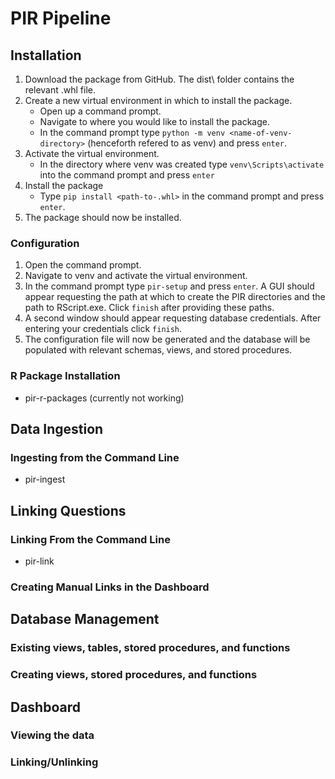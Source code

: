 # PIR Pipeline

## Installation

1. Download the package from GitHub. The dist\ folder contains the relevant .whl file.
2. Create a new virtual environment in which to install the package.
    - Open up a command prompt.
    - Navigate to where you would like to install the package.
    - In the command prompt type `python -m venv <name-of-venv-directory>` (henceforth refered to as venv) and press `enter`.
3. Activate the virtual environment.
    - In the directory where venv was created type `venv\Scripts\activate` into the command prompt and press `enter`
4. Install the package
    - Type `pip install <path-to-.whl>` in the command prompt and press `enter`.
5. The package should now be installed.

### Configuration

1. Open the command prompt.
2. Navigate to venv and activate the virtual environment.
3. In the command prompt type `pir-setup` and press `enter`. A GUI should appear requesting the path at which to create the PIR directories and the path to RScript.exe. Click `finish` after providing these paths.
4. A second window should appear requesting database credentials. After entering your credentials click `finish`.
5. The configuration file will now be generated and the database will be populated with relevant schemas, views, and stored procedures.

### R Package Installation

- pir-r-packages (currently not working)

## Data Ingestion

### Ingesting from the Command Line

- pir-ingest

## Linking Questions

### Linking From the Command Line

- pir-link

### Creating Manual Links in the Dashboard

## Database Management

### Existing views, tables, stored procedures, and functions

### Creating views, stored procedures, and functions

## Dashboard

### Viewing the data

### Linking/Unlinking